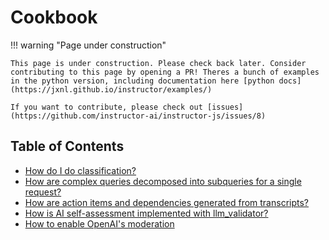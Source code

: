 # Cookbook

!!! warning "Page under construction"

    This page is under construction. Please check back later. Consider contributing to this page by opening a PR! Theres a bunch of examples in the python version, including documentation here [python docs](https://jxnl.github.io/instructor/examples/)

    If you want to contribute, please check out [issues](https://github.com/instructor-ai/instructor-js/issues/8)



## Table of Contents

- [How do I do classification?](./classification.md)
- [How are complex queries decomposed into subqueries for a single request?](./query_decomposition.md)
- [How are action items and dependencies generated from transcripts?](./action_items.md)
- [How is AI self-assessment implemented with llm_validator?](./self_correction.md)
- [How to enable OpenAI's moderation](./content_moderation.md)